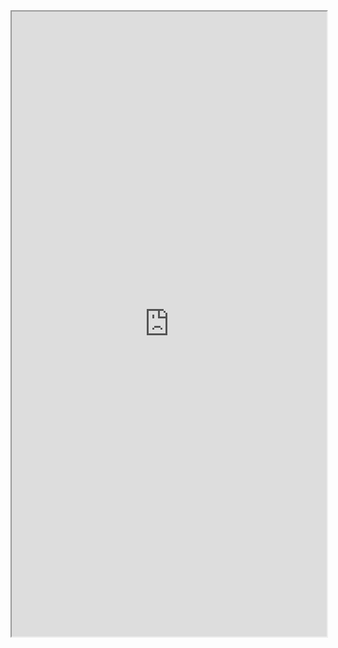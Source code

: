 <iframe width="100%" height="1000px" src="https://embed.plnkr.co/Jq30eKCwRU7laEB2cjdw/?show=preview&sidebar=none&deferRun"></iframe>
